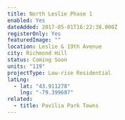 ```yaml
---
title: North Leslie Phase 1
enabled: Yes
dateAdded: 2017-05-01T16:22:38.000Z
registerOnly: Yes
featuredImage: ""
location: Leslie & 19th Avenue
city: Richmond Hill
status: Coming Soon
units: "119"
projectType: Low-rise Residential
latLng:
  - lat: "43.911278"
    lng: "-79.399687"
related:
  - title: Pavilia Park Towns
---
```

